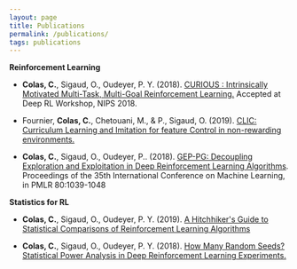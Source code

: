 ```yaml
---
layout: page
title: Publications
permalink: /publications/
tags: publications
---
```

 
**Reinforcement Learning**

* **Colas, C.**, Sigaud, O., Oudeyer, P. Y. (2018). [CURIOUS : Intrinsically Motivated Multi-Task,
Multi-Goal Reinforcement Learning.](https://arxiv.org/abs/1810.06284) Accepted at Deep RL Workshop, NIPS 2018.

* Fournier, **Colas, C.**, Chetouani, M., & P., Sigaud, O. (2019). [CLIC: Curriculum Learning and Imitation for feature Control in non-rewarding environments.](https://arxiv.org/abs/1901.09720)

* **Colas, C.**, Sigaud, O., Oudeyer, P.. (2018). [GEP-PG: Decoupling Exploration and Exploitation in
Deep Reinforcement Learning Algorithms](https://arxiv.org/abs/1802.05054). Proceedings of the 35th International Conference on Machine Learning, in PMLR 80:1039-1048

**Statistics for RL**
* **Colas, C.**, Sigaud, O., Oudeyer, P. Y. (2019). [A Hitchhiker's Guide to Statistical Comparisons of Reinforcement Learning Algorithms](https://openreview.net/forum?id=ryx0N3IaIV)

* **Colas, C.**, Sigaud, O., Oudeyer, P. Y. (2018). [How Many Random Seeds? Statistical Power Analysis in Deep Reinforcement Learning Experiments.](https://arxiv.org/abs/1806.08295) 
